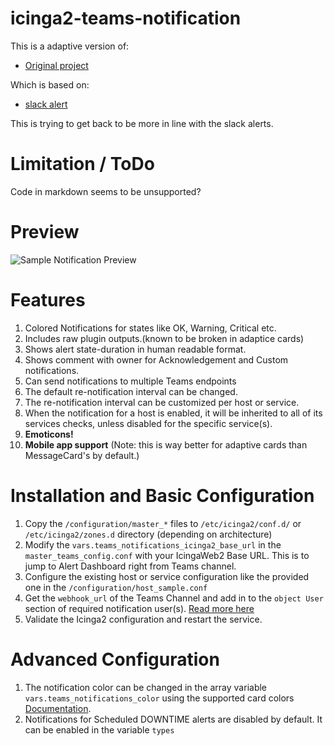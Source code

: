 # icinga2-teams-notification

This is a adaptive version of:
- [Original project](https://github.com/seffparker/icinga2-teams-notification)

Which is based on:
- [slack alert](https://github.com/seffparker/icinga2-rich-slack-notification)

This is trying to get back to be more in line with the slack alerts.

# Limitation / ToDo
Code in markdown seems to be unsupported?


# Preview
![Sample Notification Preview](https://github.com/william-sy/icinga2-adaptive-teams-notification/blob/main/image/preview.png?raw=true "Sample Notification Preview")


# Features
1. Colored Notifications for states like OK, Warning, Critical etc.
1. Includes raw plugin outputs.(known to be broken in adaptice cards)
1. Shows alert state-duration in human readable format.
1. Shows comment with owner for Acknowledgement and Custom notifications.
1. Can send notifications to multiple Teams endpoints
1. The default re-notification interval can be changed.
1. The re-notification interval can be customized per host or service.
1. When the notification for a host is enabled, it will be inherited to all of its services checks, unless disabled for the specific service(s).
1. **Emoticons!**
1. **Mobile app support** (Note: this is way better for adaptive cards than MessageCard's by default.)

# Installation and Basic Configuration
1. Copy the `/configuration/master_*` files to `/etc/icinga2/conf.d/` or `/etc/icinga2/zones.d` directory (depending on architecture)
1. Modify the `vars.teams_notifications_icinga2_base_url` in the `master_teams_config.conf` with your IcingaWeb2 Base URL. This is to jump to Alert Dashboard right from Teams channel.
1. Configure the existing host or service configuration like the provided one in the `/configuration/host_sample.conf`
3. Get the `webhook_url` of the Teams Channel and add in to the `object User` section of required notification user(s). [Read more here](https://docs.microsoft.com/en-us/microsoftteams/platform/webhooks-and-connectors/how-to/add-incoming-webhook)
4. Validate the Icinga2 configuration and restart the service.

# Advanced Configuration
1. The notification color can be changed in the array variable `vars.teams_notifications_color` using the supported card colors [Documentation](https://adaptivecards.io/explorer/Container.html).
1. Notifications for Scheduled DOWNTIME alerts are disabled by default. It can be enabled in the variable `types`
